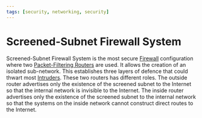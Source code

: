```yaml
---
tags: [security, networking, security]
---
```


# Screened-Subnet Firewall System

Screened-Subnet Firewall System is the most secure [Firewall](202301211140.md)
configuration where two [Packet-Filtering Routers](202301221147.md) are used. It
allows the creation of an isolated sub-network. This establishes three layers of
defence that could thwart most [Intruders](202301021642.md). These two routers
has different roles. The outside router advertises only the existence of the
screened subnet to the Internet so that the internal network is invisible to the
Internet. The inside router advertises only the existence of the screened subnet
to the internal network so that the systems on the inside network cannot
construct direct routes to the Internet.
